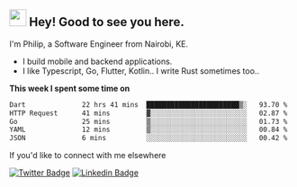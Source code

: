 <h2><img src="https://slackmojis.com/emojis/3643-cool-doge/download" width="30"/> Hey! Good to see you here.</h2>

<p>I'm Philip, a Software Engineer from Nairobi, KE. 

- I build mobile and backend applications.
- I like Typescript, Go, Flutter, Kotlin.. I write Rust sometimes too..</p>

**This week I spent some time on**
<!--START_SECTION:waka-->

```txt
Dart              22 hrs 41 mins  ███████████████████████▒░   93.70 %
HTTP Request      41 mins         ▓░░░░░░░░░░░░░░░░░░░░░░░░   02.87 %
Go                25 mins         ▒░░░░░░░░░░░░░░░░░░░░░░░░   01.73 %
YAML              12 mins         ▒░░░░░░░░░░░░░░░░░░░░░░░░   00.84 %
JSON              6 mins          ░░░░░░░░░░░░░░░░░░░░░░░░░   00.42 %
```

<!--END_SECTION:waka-->

If you'd like to connect with me elsewhere

[![Twitter Badge](https://img.shields.io/badge/-Twitter-1ca0f1?style=flat-square&labelColor=1ca0f1&logo=twitter&logoColor=white&link=https://twitter.com/_diogorodrigues)](https://twitter.com/kimathiphil)  [![Linkedin Badge](https://img.shields.io/badge/-LinkedIn-blue?style=flat-square&logo=Linkedin&logoColor=white&link=https://www.linkedin.com/in/philip-kimathi-2604a9114/)](https://www.linkedin.com/in/philip-kimathi-2604a9114/)
